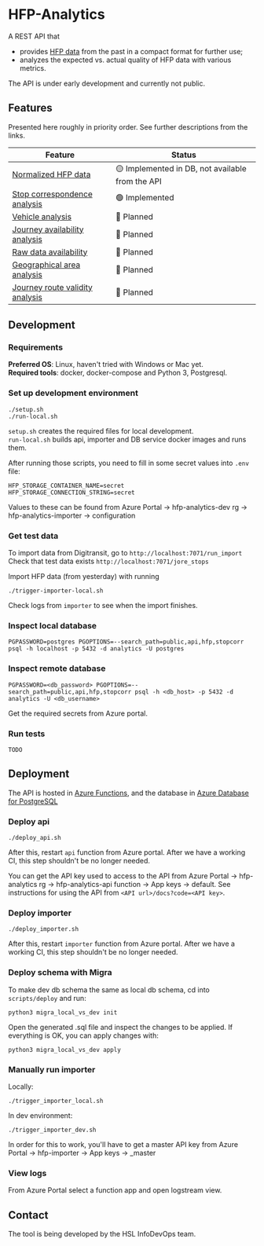 # HFP-Analytics

A REST API that 

- provides [HFP data](https://digitransit.fi/en/developers/apis/4-realtime-api/vehicle-positions/) from the past in a compact format for further use;
- analyzes the expected vs. actual quality of HFP data with various metrics.

The API is under early development and currently not public.

## Features

Presented here roughly in priority order.
See further descriptions from the links.

| Feature | Status |
| ------- | ------ |
| [Normalized HFP data](./docs/data-model-and-io.md) | 🟡 Implemented in DB, not available from the API |
| [Stop correspondence analysis](./docs/analysis-features.md#stop-correspondence-analysis) | 🟢 Implemented |
| [Vehicle analysis](./docs/analysis-features.md#vehicle-analysis) | 🔴 Planned |
| [Journey availability analysis](./docs/analysis-features.md#journey-availability-analysis) | 🔴 Planned |
| [Raw data availability](./docs/analysis-features.md#raw-data-availability) | 🔴 Planned |
| [Geographical area analysis](./docs/analysis-features.md#geographical-area-analysis) | 🔴 Planned |
| [Journey route validity analysis](./docs/analysis-features.md#journey-route-validity-analysis) | 🔴 Planned |

## Development

### Requirements

**Preferred OS**: Linux, haven't tried with Windows or Mac yet.\
**Required tools**: docker, docker-compose and Python 3, Postgresql.

### Set up development environment
```
./setup.sh
./run-local.sh
```

`setup.sh` creates the required files for local development.\
`run-local.sh` builds api, importer and DB service docker images and runs them.

After running those scripts, you need to fill in some secret values into `.env` file:
```
HFP_STORAGE_CONTAINER_NAME=secret
HFP_STORAGE_CONNECTION_STRING=secret
```
Values to these can be found from Azure Portal -> hfp-analytics-dev rg -> hfp-analytics-importer -> configuration

### Get test data

To import data from Digitransit, go to `http://localhost:7071/run_import`
Check that test data exists `http://localhost:7071/jore_stops`

Import HFP data (from yesterday) with running
```
./trigger-importer-local.sh
```
Check logs from `importer` to see when the import finishes.

### Inspect local database
```
PGPASSWORD=postgres PGOPTIONS=--search_path=public,api,hfp,stopcorr psql -h localhost -p 5432 -d analytics -U postgres
```

### Inspect remote database
```
PGPASSWORD=<db_password> PGOPTIONS=--search_path=public,api,hfp,stopcorr psql -h <db_host> -p 5432 -d analytics -U <db_username>
```

Get the required secrets from Azure portal.


### Run tests
```
TODO
```

## Deployment

The API is hosted in [Azure Functions](https://docs.microsoft.com/en-us/azure/azure-functions/), and the database in [Azure Database for PostgreSQL](https://azure.microsoft.com/en-us/services/postgresql/)

### Deploy api
```
./deploy_api.sh
```

After this, restart `api` function from Azure portal. After we have a working CI, this step shouldn't be no longer needed.

You can get the API key used to access to the API from Azure Portal -> hfp-analytics rg -> hfp-analytics-api function ->  App keys -> default. See instructions for using the API from `<API url>/docs?code=<API key>`. 

### Deploy importer
```
./deploy_importer.sh
```

After this, restart `importer` function from Azure portal. After we have a working CI, this step shouldn't be no longer needed.

### Deploy schema with Migra

To make dev db schema the same as local db schema, cd into `scripts/deploy` and run:

```
python3 migra_local_vs_dev init
```
Open the generated .sql file and inspect the changes to be applied. If everything is OK, you can apply changes with:
```
python3 migra_local_vs_dev apply
```

### Manually run importer

Locally:
```
./trigger_importer_local.sh
```

In dev environment:
```
./trigger_importer_dev.sh
```
In order for this to work, you'll have to get a master API key from Azure Portal -> hfp-importer -> App keys -> _master

### View logs

From Azure Portal select a function app and open logstream view.

## Contact

The tool is being developed by the HSL InfoDevOps team.